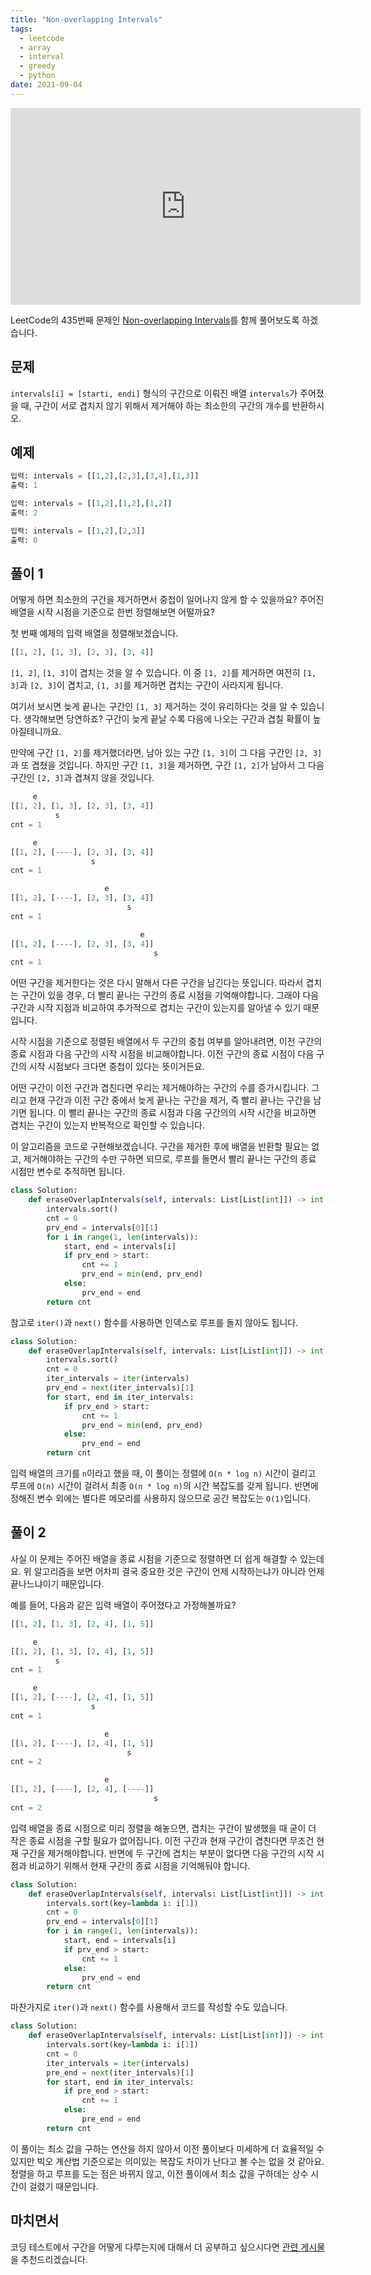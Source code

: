 ```yaml
---
title: "Non-overlapping Intervals"
tags:
  - leetcode
  - array
  - interval
  - greedy
  - python
date: 2021-09-04
---
```


<iframe width="560" height="315" src="https://www.youtube.com/embed/CLD3FRLCBbQ?si=mHunT8QPZboqVfhH" title="YouTube video player" frameborder="0" allow="accelerometer; autoplay; clipboard-write; encrypted-media; gyroscope; picture-in-picture; web-share" referrerpolicy="strict-origin-when-cross-origin" allowfullscreen></iframe>

LeetCode의 435번째 문제인 [Non-overlapping Intervals](https://leetcode.com/problems/non-overlapping-intervals/)를 함께 풀어보도록 하겠습니다.

## 문제

`intervals[i] = [starti, endi]` 형식의 구간으로 이뤄진 배열 `intervals`가 주어졌을 때, 구간이 서로 겹치지 않기 위해서 제거해야 하는 최소한의 구간의 개수를 반환하시오.

## 예제

```py
입력: intervals = [[1,2],[2,3],[3,4],[1,3]]
출력: 1
```

```py
입력: intervals = [[1,2],[1,2],[1,2]]
출력: 2
```

```py
입력: intervals = [[1,2],[2,3]]
출력: 0
```

## 풀이 1

어떻게 하면 최소한의 구간을 제거하면서 중첩이 일어나지 않게 할 수 있을까요?
주어진 배열을 시작 시점을 기준으로 한번 정렬해보면 어떨까요?

첫 번째 예제의 입력 배열을 정렬해보겠습니다.

```py
[[1, 2], [1, 3], [2, 3], [3, 4]]
```

`[1, 2]`, `[1, 3]`이 겹치는 것을 알 수 있습니다.
이 중 `[1, 2]`를 제거하면 여전히 `[1, 3]`과 `[2, 3]`이 겹치고, `[1, 3]`를 제거하면 겹치는 구간이 사라지게 됩니다.

여기서 보시면 늦게 끝나는 구간인 `[1, 3]` 제거하는 것이 유리하다는 것을 알 수 있습니다.
생각해보면 당연하죠?
구간이 늦게 끝날 수록 다음에 나오는 구간과 겹칠 확률이 높아질테니까요.

만약에 구간 `[1, 2]`를 제거했더라면, 남아 있는 구간 `[1, 3]`이 그 다음 구간인 `[2, 3]`과 또 겹쳤을 것입니다.
하지만 구간 `[1, 3]`을 제거하면, 구간 `[1, 2]`가 남아서 그 다음 구간인 `[2, 3]`과 겹쳐지 않을 것입니다.

```py
     e
[[1, 2], [1, 3], [2, 3], [3, 4]]
          s
cnt = 1
```

```py
     e
[[1, 2], [----], [2, 3], [3, 4]]
                  s
cnt = 1
```

```py
                     e
[[1, 2], [----], [2, 3], [3, 4]]
                          s
cnt = 1
```

```py
                             e
[[1, 2], [----], [2, 3], [3, 4]]
                                s
cnt = 1
```

어떤 구간을 제거한다는 것은 다시 말해서 다른 구간을 남긴다는 뜻입니다.
따라서 겹치는 구간이 있을 경우, 더 빨리 끝나는 구간의 종료 시점을 기억해야합니다.
그래야 다음 구간과 시작 지점과 비교하여 추가적으로 겹치는 구간이 있는지를 알아낼 수 있기 때문입니다.

시작 시점을 기준으로 정렬된 배열에서 두 구간의 중첩 여부를 알아내려면, 이전 구간의 종료 시점과 다음 구간의 시작 시점을 비교해야합니다.
이전 구간의 종료 시점이 다음 구간의 시작 시점보다 크다면 중첩이 있다는 뜻이거든요.

어떤 구간이 이전 구간과 겹친다면 우리는 제거해야하는 구간의 수를 증가시킵니다.
그리고 현재 구간과 이전 구간 중에서 늦게 끝나는 구간을 제거, 즉 빨리 끝나는 구간을 남기면 됩니다.
이 빨리 끝나는 구간의 종료 시점과 다음 구간의의 시작 시간을 비교하면 겹치는 구간이 있는지 반복적으로 확인할 수 있습니다.

이 알고리즘을 코드로 구현해보겠습니다.
구간을 제거한 후에 배열을 반환할 필요는 없고, 제거해야하는 구간의 수만 구하면 되므로, 루프를 돌면서 빨리 끝나는 구간의 종료 시점만 변수로 추적하면 됩니다.

```py
class Solution:
    def eraseOverlapIntervals(self, intervals: List[List[int]]) -> int:
        intervals.sort()
        cnt = 0
        prv_end = intervals[0][1]
        for i in range(1, len(intervals)):
            start, end = intervals[i]
            if prv_end > start:
                cnt += 1
                prv_end = min(end, prv_end)
            else:
                prv_end = end
        return cnt
```

참고로 `iter()`과 `next()` 함수를 사용하면 인덱스로 루프를 돌지 않아도 됩니다.

```py
class Solution:
    def eraseOverlapIntervals(self, intervals: List[List[int]]) -> int:
        intervals.sort()
        cnt = 0
        iter_intervals = iter(intervals)
        prv_end = next(iter_intervals)[1]
        for start, end in iter_intervals:
            if prv_end > start:
                cnt += 1
                prv_end = min(end, prv_end)
            else:
                prv_end = end
        return cnt
```

입력 배열의 크기를 `n`이라고 했을 때, 이 풀이는 정렬에 `O(n * log n)` 시간이 걸리고 루프에 `O(n)` 시간이 걸려서 최종 `O(n * log n)`의 시간 복잡도를 갖게 됩니다.
반면에 정해진 변수 외에는 별다른 메모리를 사용하지 않으므로 공간 복잡도는 `O(1)`입니다.

## 풀이 2

사실 이 문제는 주어진 배열을 종료 시점을 기준으로 정렬하면 더 쉽게 해결할 수 있는데요.
위 알고리즘을 보면 어차피 결국 중요한 것은 구간이 언제 시작하는냐가 아니라 언제 끝나느냐이기 때문입니다.

예를 들어, 다음과 같은 입력 배열이 주어졌다고 가정해볼까요?

```py
[[1, 2], [1, 3], [2, 4], [1, 5]]
```

```py
     e
[[1, 2], [1, 3], [2, 4], [1, 5]]
          s
cnt = 1
```

```py
     e
[[1, 2], [----], [2, 4], [1, 5]]
                  s
cnt = 1
```

```py
                     e
[[1, 2], [----], [2, 4], [1, 5]]
                          s
cnt = 2
```

```py
                     e
[[1, 2], [----], [2, 4], [----]]
                                s
cnt = 2
```

입력 배열을 종료 시점으로 미리 정렬을 해놓으면, 겹치는 구간이 발생했을 때 굳이 더 작은 종료 시점을 구할 필요가 없어집니다.
이전 구간과 현재 구간이 겹친다면 무조건 현재 구간을 제거해야합니다.
반면에 두 구간에 겹치는 부분이 없다면 다음 구간의 시작 시점과 비교하기 위해서 현재 구간의 종료 시점을 기억해둬야 합니다.

```py
class Solution:
    def eraseOverlapIntervals(self, intervals: List[List[int]]) -> int:
        intervals.sort(key=lambda i: i[1])
        cnt = 0
        prv_end = intervals[0][1]
        for i in range(1, len(intervals)):
            start, end = intervals[i]
            if prv_end > start:
                cnt += 1
            else:
                prv_end = end
        return cnt
```

마찬가지로 `iter()`과 `next()` 함수를 사용해서 코드를 작성할 수도 있습니다.

```py
class Solution:
    def eraseOverlapIntervals(self, intervals: List[List[int]]) -> int:
        intervals.sort(key=lambda i: i[1])
        cnt = 0
        iter_intervals = iter(intervals)
        pre_end = next(iter_intervals)[1]
        for start, end in iter_intervals:
            if pre_end > start:
                cnt += 1
            else:
                pre_end = end
        return cnt
```

이 풀이는 최소 값을 구하는 연산을 하지 않아서 이전 풀이보다 미세하게 더 효율적일 수 있지만 빅오 계산법 기준으로는 의미있는 복잡도 차이가 난다고 볼 수는 없을 것 같아요.
정렬을 하고 루프를 도는 점은 바뀌지 않고, 이전 풀이에서 최소 값을 구하데는 상수 시간이 걸렸기 때문입니다.

## 마치면서

코딩 테스트에서 구간을 어떻게 다루는지에 대해서 더 공부하고 싶으시다면 [관련 게시물](/data-structures/interval/)을 추천드리겠습니다.
